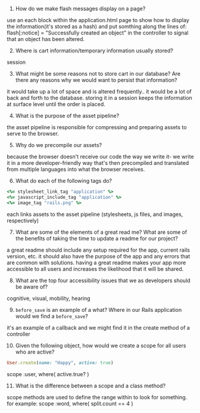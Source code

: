 1. How do we make flash messages display on a page?

use an each block within the application.html page to show how to display the information(it's stored as a hash) and put somthing along the lines of:
flash[:notice] = "Successfully created an object"
in the controller to signal that an object has been altered.

2. Where is cart information/temporary information usually stored?

session

3. What might be some reasons not to store cart in our database? Are there any reasons why we would want to persist that information?

it would take up a lot of space and is altered frequently.. it would be a lot of back and forth to the database. storing it in a session keeps the information at surface level until the order is placed.

4. What is the purpose of the asset pipeline?

the asset pipeline is responsible for compressing and preparing assets to serve to the browser.

5. Why do we precompile our assets?

because the browser doesn't receive our code the way we write it- we write it in a more developer-friendly way that's then precompiled and translated from multiple languages into what the browser receives.

6. What do each of the following tags do?

```ruby 
<%= stylesheet_link_tag "application" %>
<%= javascript_include_tag "application" %>
<%= image_tag "rails.png" %> 
```
each links assets to the asset pipeline (stylesheets, js files, and images, respectively)

7. What are some of the elements of a great read me? What are some of the benefits of taking the time to update a readme for our project?

a great readme should include any setup required for the app, current rails version, etc. it should also have the purpose of the app and any errors that are common with solutions. having a great readme makes your app more accessible to all users and increases the likelihood that it will be shared.

8. What are the top four accessibility issues that we as developers should be aware of?

cognitive, visual, mobility, hearing

9. `before_save` is an example of a what? Where in our Rails application would we find a `before_save`?

it's an example of a callback and we might find it in the create method of a controller

10. Given the following object, how would we create a scope for all users who are active?

```ruby 
User.create(name: "Happy", active: true)
```

scope :user, where( active.true? )

11. What is the difference between a scope and a class method?

scope methods are used to define the range within to look for something. for example: 
scope :word, where( split.count == 4 )